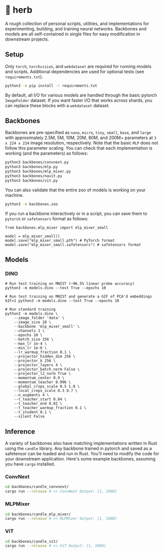 # :herb: herb

A rough collection of personal scripts, utilities, and implementations for experimenting, building, and training neural networks. Backbones and models are all self-contained in single files for easy modification in downstream projects.

## Setup

Only `torch`, `torchvision`, and `webdataset` are required for running models and scripts. Additional dependencies are used for optional tests (see `requirements.txt`).

```bash
python3 -m pip install -r requirements.txt
```

By default, all I/O for various models are handled through the basic pytorch `ImageFolder` dataset. If you want faster I/O that works across shards, you can replace these blocks with a `webdataset` dataset.

## Backbones

Backbones are pre-specified as `nano`, `micro`, `tiny`, `small`, `base`, and `large` with approximately 2.5M, 5M, 10M, 20M, 80M, and 200M+ parameters at `3 x 224 x 224` image resolution, respectively. Note that the basic `MLP` does not follow this parameter scaling. You can check that each implementation is working (and the parameters) as follows:

```bash
python3 backbones/convnext.py
python3 backbones/mlp.py
python3 backbones/mlp_mixer.py
python3 backbones/navit.py
python3 backbones/vit.py
```

You can also validate that the entire zoo of models is working on your machine.

```bash
python3 -m backbones.zoo
```

If you run a backbone interactively or in a script, you can save them to `pytorch` or `safetensors` format as follows:

```python3
from backbones.mlp_mixer import mlp_mixer_small

model = mlp_mixer_small()
model.save("mlp_mixer_small.pth") # PyTorch format
model.save("mlp_mixer_small.safetensors") # safetensors format
```

## Models

### DINO

```python3
# Run test training on MNIST (~96.5% linear probe accuracy)
python3 -m models.dino --test True --epochs 10

# Run test training on MNIST and generate a GIF of PCA'd embeddings
GIF=1 python3 -m models.dino --test True --epochs 10

# Run standard training
python3 -m models.dino \
    --image_folder 'data' \
    --image_size 28 \
    --backbone 'mlp_mixer_small' \
    --channels 1 \
    --epochs 10 \
    --batch_size 256 \
    --max_lr 1e-4 \
    --min_lr 1e-6 \
    --lr_warmup_fraction 0.1 \
    --projector_hidden_dim 256 \
    --projector_k 256 \
    --projector_layers 4 \
    --projector_batch_norm False \
    --projector_l2_norm True \
    --momentum_center 0.9 \
    --momentum_teacher 0.996 \
    --global_crops_scale 0.5 1.0 \
    --local_crops_scale 0.3 0.7 \
    --n_augments 4 \
    --t_teacher_start 0.04 \
    --t_teacher_end 0.02 \
    --t_teacher_warmup_fraction 0.1 \
    --t_student 0.1 \
    --silent False
```

## Inference

A variety of backbones also have matching implementations written in Rust using the `candle` library. Any backbone trained in pytorch and saved as a safetensor can be loaded and run in Rust. You'll need to modify the code for your downstream application. Here's some example backbones, assuming you have `cargo` installed.

### ConvNext

```bash
cd backbones/candle_convnext/
cargo run --release # >> ConvNext Output: [1, 1000]
```

### MLPMixer

```bash
cd backbones/candle_mlp_mixer/
cargo run --release # >> MLPMixer Output: [1, 1000]
```

### ViT

```bash
cd backbones/candle_vit/
cargo run --release # >> ViT Output: [1, 1000]
```

